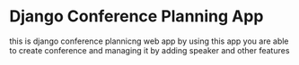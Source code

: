 # Django Conference Planning App

this is  django conference plannicng web app
by using this app you are able to create conference and managing it
by adding speaker and other features